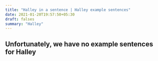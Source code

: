 ```yaml
---
title: "Halley in a sentence | Halley example sentences"
date: 2021-01-20T19:57:50+05:30
draft: falses
summary: "Halley"
---
```

## Unfortunately, we have no example sentences for Halley                 
